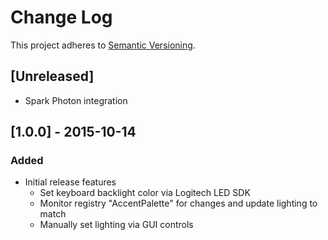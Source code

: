 # Change Log
This project adheres to [Semantic Versioning](http://semver.org/).

## [Unreleased]
- Spark Photon integration

## [1.0.0] - 2015-10-14
### Added
- Initial release features
  - Set keyboard backlight color via Logitech LED SDK
  - Monitor registry "AccentPalette" for changes and update lighting to match
  - Manually set lighting via GUI controls

